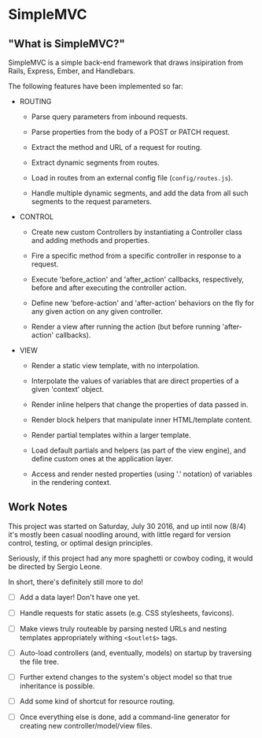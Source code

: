 # SimpleMVC

## "What is SimpleMVC?"

SimpleMVC is a simple back-end framework that draws insipiration from Rails,
Express, Ember, and Handlebars.

The following features have been implemented so far:

-   ROUTING

    -   Parse query parameters from inbound requests.

    -   Parse properties from the body of a POST or PATCH request.

    -   Extract the method and URL of a request for routing.

    -   Extract dynamic segments from routes.

    -   Load in routes from an external config file (`config/routes.js`).

    -   Handle multiple dynamic segments, and add the data from all such
        segments to the request parameters.

-   CONTROL

    -   Create new custom Controllers by instantiating a Controller class and
        adding methods and properties.

    -   Fire a specific method from a specific controller in response to
        a request.

    -   Execute 'before_action' and 'after_action' callbacks, respectively,
        before and after executing the controller action.

    -   Define new 'before-action' and 'after-action' behaviors on the fly for
        any given action on any given controller.

    -   Render a view after running the action (but before running
        'after-action' callbacks).

-   VIEW

    -   Render a static view template, with no interpolation.

    -   Interpolate the values of variables that are direct properties of a
        given 'context' object.

    -   Render inline helpers that change the properties of data passed in.

    -   Render block helpers that manipulate inner HTML/template content.

    -   Render partial templates within a larger template.

    -   Load default partials and helpers (as part of the view engine), and
        define custom ones at the application layer.

    -   Access and render nested properties (using '.' notation) of variables in
        the rendering context.

## Work Notes

This project was started on Saturday, July 30 2016, and up intil now (8/4) it's
mostly been casual noodling around, with little regard for version control,
testing, or optimal design principles.

Seriously, if this project had any more spaghetti or cowboy coding, it would
be directed by Sergio Leone.

In short, there's definitely still more to do!

-   [ ] Add a data layer! Don't have one yet.

-   [ ] Handle requests for static assets (e.g. CSS stylesheets, favicons).

-   [ ] Make views truly routeable by parsing nested URLs and nesting templates
    appropriately withing `<$outlet$>` tags.

-   [ ] Auto-load controllers (and, eventually, models) on startup by traversing
        the file tree.

-   [ ] Further extend changes to the system's object model so that true
    inheritance is possible.

-   [ ] Add some kind of shortcut for resource routing.

-   [ ] Once everything else is done, add a command-line generator for
    creating new controller/model/view files.

